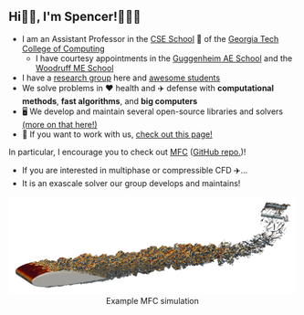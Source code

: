 ## Hi👋🏼, I'm Spencer!👨🏻‍💻

* I am an Assistant Professor in the [CSE School](https://cse.gatech.edu) 🏫 of the [Georgia Tech College of Computing](https://www.cc.gatech.edu/)
  * I have courtesy appointments in the [Guggenheim AE School](https://ae.gatech.edu) and the [Woodruff ME School](https://me.gatech.edu)
* I have a [research group](https://comp-physics.group) here and [awesome students](https://comp-physics.group/team)
* We solve problems in ❤️ health and ✈️ defense with **computational methods**, **fast algorithms**, and **big computers**
* 🖥️ We develop and maintain several open-source libraries and solvers [(more on that here!)](https://github.com/comp-physics)
* 👥 If you want to work with us, [check out this page!](https://comp-physics.group/vacancies.html) 

In particular, I encourage you to check out [MFC](https://mflowcode.github.io) ([GitHub repo.](https://github.com/MFlowCode/MFC))!
 * If you are interested in multiphase or compressible CFD ✈️...
 * It is an exascale solver our group develops and maintains!

<p align="center">
    <img src="airfoil-2.png" alt="Airfoil Example" width="700"/><br/>
    Example MFC simulation
</p>
